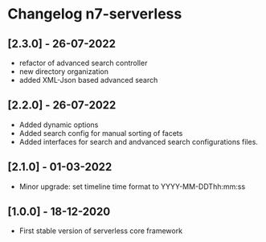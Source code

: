 # Changelog n7-serverless

## [2.3.0] - 26-07-2022
- refactor of advanced search controller
- new directory organization
- added XML-Json based advanced search

## [2.2.0] - 26-07-2022
- Added dynamic options
- Added search config for manual sorting of facets
- Added interfaces for search and andvanced search configurations files.

## [2.1.0] - 01-03-2022
- Minor upgrade: set timeline time format to YYYY-MM-DDThh:mm:ss

## [1.0.0] - 18-12-2020
- First stable version of serverless core framework
